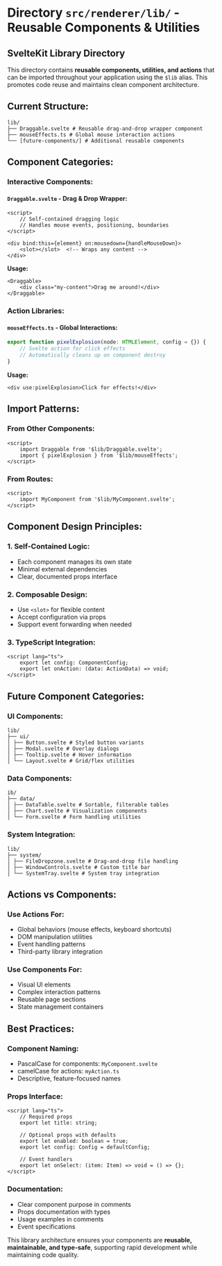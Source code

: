 # Directory `src/renderer/lib/` - Reusable Components & Utilities

## SvelteKit Library Directory

This directory contains **reusable components, utilities, and actions** that can be imported throughout your application using the `$lib` alias. This promotes code reuse and maintains clean component architecture.

## Current Structure:

```
lib/
├── Draggable.svelte # Reusable drag-and-drop wrapper component
├── mouseEffects.ts # Global mouse interaction actions
└── [future-components/] # Additional reusable components
```


## Component Categories:

### **Interactive Components:**

#### **`Draggable.svelte` - Drag & Drop Wrapper:**
```svelte
<script>
    // Self-contained dragging logic
    // Handles mouse events, positioning, boundaries
</script>

<div bind:this={element} on:mousedown={handleMouseDown}>
    <slot></slot>  <!-- Wraps any content -->
</div>
```

**Usage:**
```svelte
<Draggable>
    <div class="my-content">Drag me around!</div>
</Draggable>
```

### **Action Libraries:**

#### **`mouseEffects.ts` - Global Interactions:**
```typescript
export function pixelExplosion(node: HTMLElement, config = {}) {
    // Svelte action for click effects
    // Automatically cleans up on component destroy
}
```

**Usage:**
```svelte
<div use:pixelExplosion>Click for effects!</div>
```

## Import Patterns:

### **From Other Components:**
```svelte
<script>
    import Draggable from '$lib/Draggable.svelte';
    import { pixelExplosion } from '$lib/mouseEffects';
</script>
```

### **From Routes:**
```svelte
<script>
    import MyComponent from '$lib/MyComponent.svelte';
</script>
```

## Component Design Principles:

### **1. Self-Contained Logic:**
- Each component manages its own state
- Minimal external dependencies
- Clear, documented props interface

### **2. Composable Design:**
- Use `<slot>` for flexible content
- Accept configuration via props
- Support event forwarding when needed

### **3. TypeScript Integration:**
```svelte
<script lang="ts">
    export let config: ComponentConfig;
    export let onAction: (data: ActionData) => void;
</script>
```

## Future Component Categories:

### **UI Components:**

```
lib/
├── ui/
│ ├── Button.svelte # Styled button variants
│ ├── Modal.svelte # Overlay dialogs
│ ├── Tooltip.svelte # Hover information
│ └── Layout.svelte # Grid/flex utilities
```

### **Data Components:**

```
ib/
├── data/
│ ├── DataTable.svelte # Sortable, filterable tables
│ ├── Chart.svelte # Visualization components
│ └── Form.svelte # Form handling utilities
```

### **System Integration:**

```
lib/
├── system/
│ ├── FileDropzone.svelte # Drag-and-drop file handling
│ ├── WindowControls.svelte # Custom title bar
│ └── SystemTray.svelte # System tray integration
```

## Actions vs Components:

### **Use Actions For:**
- Global behaviors (mouse effects, keyboard shortcuts)
- DOM manipulation utilities
- Event handling patterns
- Third-party library integration

### **Use Components For:**
- Visual UI elements
- Complex interaction patterns
- Reusable page sections
- State management containers

## Best Practices:

### **Component Naming:**
- PascalCase for components: `MyComponent.svelte`
- camelCase for actions: `myAction.ts`
- Descriptive, feature-focused names

### **Props Interface:**
```svelte
<script lang="ts">
    // Required props
    export let title: string;
    
    // Optional props with defaults
    export let enabled: boolean = true;
    export let config: Config = defaultConfig;
    
    // Event handlers
    export let onSelect: (item: Item) => void = () => {};
</script>
```

### **Documentation:**
- Clear component purpose in comments
- Props documentation with types
- Usage examples in comments
- Event specifications

This library architecture ensures your components are **reusable, maintainable, and type-safe**, supporting rapid development while maintaining code quality.